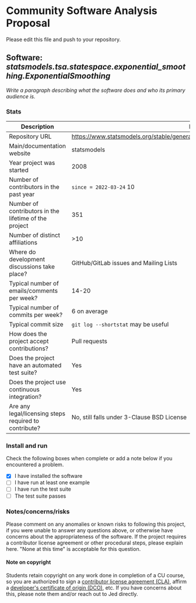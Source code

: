 # Community Software Analysis Proposal
Please edit this file and push to your repository.

## Software: *statsmodels.tsa.statespace.exponential_smoothing.ExponentialSmoothing*

*Write a paragraph describing what the software does and who its
primary audience is.*

### Stats

| Description | Linear exponential smoothing is an algorithm that uses a moving average from time series to create predictions. |
|---------|-----------|
| Repository URL | https://www.statsmodels.org/stable/generated/statsmodels.tsa.statespace.exponential_smoothing.ExponentialSmoothing.html#statsmodels.tsa.statespace.exponential_smoothing.ExponentialSmoothing  |
| Main/documentation website |  statsmodels  |
| Year project was started | 2008 |
| Number of contributors in the past year | `since = 2022-03-24` 10|
| Number of contributors in the lifetime of the project | 351 |
| Number of distinct affiliations | >10 |
| Where do development discussions take place? | GitHub/GitLab issues and Mailing Lists |
| Typical number of emails/comments per week? | 14-20 |
| Typical number of commits per week? | 6 on average |
| Typical commit size | `git log --shortstat` may be useful |
| How does the project accept contributions? | Pull requests |
| Does the project have an automated test suite? | Yes |
| Does the project use continuous integration? | Yes |
| Are any legal/licensing steps required to contribute? | No, still falls under 3-Clause BSD License|

### Install and run

Check the following boxes when complete or add a note below if you
encountered a problem.

- [x] I have installed the software
- [ ] I have run at least one example
- [ ] I have run the test suite
- [ ] The test suite passes

### Notes/concerns/risks

Please comment on any anomalies or known risks to following this
project, if you were unable to answer any questions above, or
otherwise have concerns about the appropriateness of the software.  If
the project requires a contributor license agreement or other
procedural steps, please explain here.  "None at this time" is
acceptable for this question.

#### Note on copyright
Students retain copyright on any work done in completion of a CU
course, so you are authorized to sign a [contributor license
agreement (CLA)](https://en.wikipedia.org/wiki/Contributor_License_Agreement),
affirm a [developer's certificate of
origin (DCO)](https://en.wikipedia.org/wiki/Developer_Certificate_of_Origin),
etc.  If you have concerns about this, please note them and/or reach
out to Jed directly.
